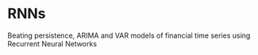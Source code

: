 # RNNs
Beating persistence, ARIMA and VAR models of financial time series using Recurrent Neural Networks
